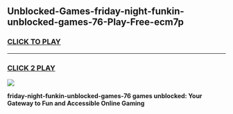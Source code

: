 
## Unblocked-Games-friday-night-funkin-unblocked-games-76-Play-Free-ecm7p
<h3>
<a href="https://premium76.site?title=friday-night-funkin-unblocked-games-76&ref=21A">CLICK TO PLAY</a></h3>
<hr>

<h3>
<a href="https://premium76.site?title=friday-night-funkin-unblocked-games-76&ref=21A">CLICK 2 PLAY</a>
  
</h3>

<a href="https://premium76.site?title=friday-night-funkin-unblocked-games-76&ref=21A"><img src="https://clearcache.store/games.png"></a>


**friday-night-funkin-unblocked-games-76 games unblocked: Your Gateway to Fun and Accessible Online Gaming**
